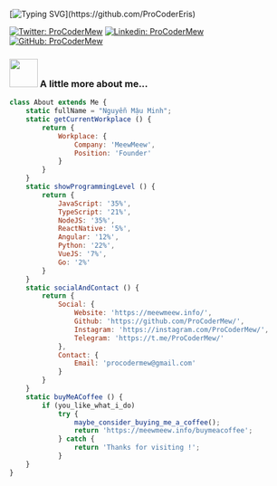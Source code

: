 [![Typing SVG](https://readme-typing-svg.herokuapp.com?color=%2336BCF7&size=25&vCenter=true&height=40&lines=Hi%2C+I'm+Mew+!;Welcome+to+my+Github+!)](https://github.com/ProCoderEris)

[![Twitter: ProCoderMew](https://img.shields.io/twitter/follow/procoder_mew?style=social)](https://twitter.com/procoder_mew)
[![Linkedin: ProCoderMew](https://img.shields.io/badge/-ProCoderMew-blue?style=flat-square&logo=Linkedin&logoColor=white&link=https://www.linkedin.com/in/pro-coder-mew-120091216/)](https://www.linkedin.com/in/pro-coder-mew-120091216/)
[![GitHub: ProCoderMew](https://img.shields.io/github/followers/ProCoderMew?label=follow&style=social)](https://github.com/ProCoderEris)


### <img src="https://media.giphy.com/media/VgCDAzcKvsR6OM0uWg/giphy.gif" width="50"> A little more about me...  

```javascript
class About extends Me {
    static fullName = "Nguyễn Mậu Minh";
    static getCurrentWorkplace () {
        return {
            Workplace: {
                Company: 'MeewMeew',
                Position: 'Founder'
            }
        }
    }
    static showProgrammingLevel () {
        return {
            JavaScript: '35%',
            TypeScript: '21%',
            NodeJS: '35%',
            ReactNative: '5%',
            Angular: '12%',
            Python: '22%',
            VueJS: '7%',
            Go: '2%'
        }
    }
    static socialAndContact () {
        return {
            Social: {
                Website: 'https://meewmeew.info/',
                Github: 'https://github.com/ProCoderMew/',
                Instagram: 'https://instagram.com/ProCoderMew/',
                Telegram: 'https://t.me/ProCoderMew/'
            },
            Contact: {
                Email: 'procodermew@gmail.com'
            }
        }
    }
    static buyMeACoffee () {
        if (you_like_what_i_do)
            try {
                maybe_consider_buying_me_a_coffee();
                return 'https://meewmeew.info/buymeacoffee';   
            } catch {
                return 'Thanks for visiting !';
            }
    }
}
```
